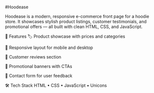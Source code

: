#Hoodease

Hoodease is a modern, responsive e-commerce front page for a hoodie store. It showcases stylish product listings, customer testimonials, and promotional offers — all built with clean HTML, CSS, and JavaScript.

🔧 Features
🏷️ Product showcase with prices and categories

📱 Responsive layout for mobile and desktop

💬 Customer reviews section

🎯 Promotional banners with CTAs

📩 Contact form for user feedback

🛠️ Tech Stack
HTML • CSS • JavaScript • Unicons
